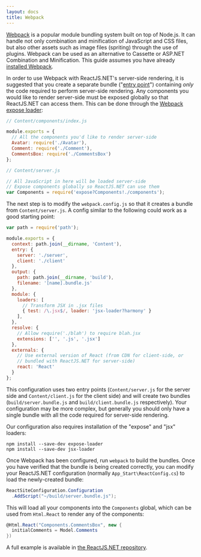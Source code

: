 ```yaml
---
layout: docs
title: Webpack
---
```


[Webpack](http://webpack.github.io/docs/what-is-webpack.html) is a popular module bundling system built on top of Node.js. It can handle not only combination and minification of JavaScript and CSS files, but also other assets such as image files (spriting) through the use of plugins. Webpack can be used as an alternative to Cassette or ASP.NET Combination and Minification. This guide assumes you have already [installed Webpack](http://webpack.github.io/docs/installation.html).

In order to use Webpack with ReactJS.NET's server-side rendering, it is suggested that you create a separate bundle ("[entry point](http://webpack.github.io/docs/multiple-entry-points.html)") containing *only* the code required to perform server-side rendering. Any components you would like to render server-side must be exposed globally so that ReactJS.NET can access them. This can be done through the [Webpack expose loader](https://github.com/webpack/expose-loader):

```javascript
// Content/components/index.js

module.exports = {
  // All the components you'd like to render server-side
  Avatar: require('./Avatar'),
  Comment: require('./Comment'),
  CommentsBox: require('./CommentsBox')
};
```
```javascript
// Content/server.js

// All JavaScript in here will be loaded server-side
// Expose components globally so ReactJS.NET can use them
var Components = require('expose?Components!./components');
```

The next step is to modify the `webpack.config.js` so that it creates a bundle from `Content/server.js`. A config similar to the following could work as a good starting point:

```javascript
var path = require('path');

module.exports = {
  context: path.join(__dirname, 'Content'),
  entry: {
    server: './server',
    client: './client'
  },
  output: {
    path: path.join(__dirname, 'build'),
    filename: '[name].bundle.js'
  },
  module: {
    loaders: [
      // Transform JSX in .jsx files
      { test: /\.jsx$/, loader: 'jsx-loader?harmony' }
    ],
  },
  resolve: {
    // Allow require('./blah') to require blah.jsx
    extensions: ['', '.js', '.jsx']
  },
  externals: {
    // Use external version of React (from CDN for client-side, or
    // bundled with ReactJS.NET for server-side)
    react: 'React'
  }
};
```

This configuration uses two entry points (`Content/server.js` for the server side and `Content/client.js` for the client side) and will create two bundles (`build/server.bundle.js` and `build/client.bundle.js` respectively). Your configuration may be more complex, but generally you should only have a single bundle with all the code required for server-side rendering.

Our configuration also requires installation of the "expose" and "jsx" loaders:

```
npm install --save-dev expose-loader
npm install --save-dev jsx-loader
```

Once Webpack has been configured, run `webpack` to build the bundles. Once you have verified that the bundle is being created correctly, you can modify your ReactJS.NET configuration (normally `App_Start\ReactConfig.cs`) to load the newly-created bundle:

```csharp
ReactSiteConfiguration.Configuration
  .AddScript("~/build/server.bundle.js");
```

This will load all your components into the `Components` global, which can be used from `Html.React` to render any of the components:

```csharp
@Html.React("Components.CommentsBox", new {
  initialComments = Model.Comments
})
```

A full example is available in [the ReactJS.NET repository](https://github.com/reactjs/React.NET/tree/master/src/React.Sample.Webpack).
